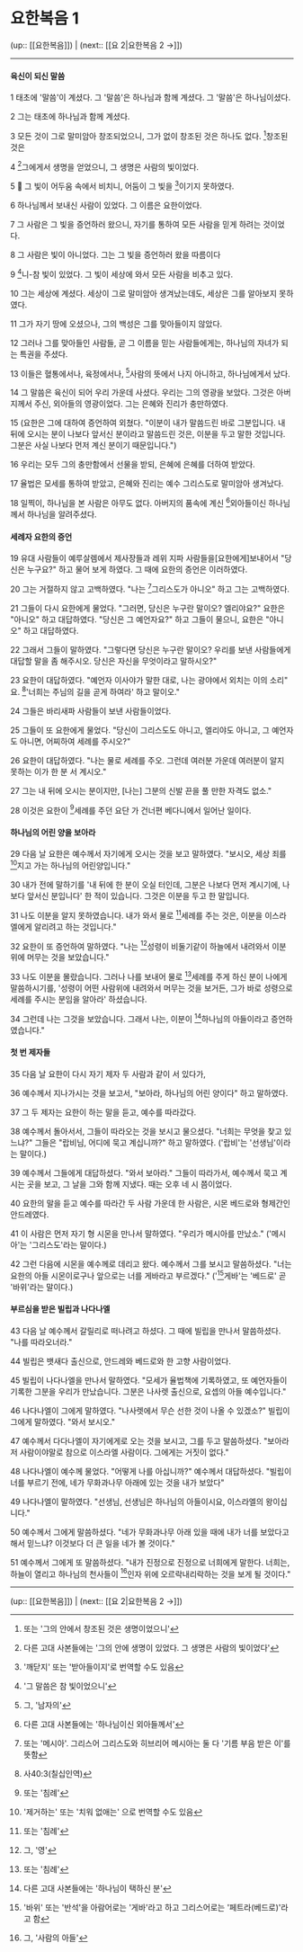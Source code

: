 # 요한복음 1

(up:: [[요한복음]]) | (next:: [[요 2|요한복음 2 →]])

***

#### 육신이 되신 말씀
1 
태초에 '말씀'이 계셨다. 그 '말씀'은 하나님과 함께 계셨다. 그 '말씀'은 하나님이셨다.


2 
그는 태초에 하나님과 함께 계셨다.


3 
모든 것이 그로 말미암아 창조되었으니, 그가 없이 창조된 것은 하나도 없다. [^1]창조된 것은


4 
[^2]그에게서 생명을 얻었으니, 그 생명은 사람의 빛이었다.


5 
 그 빛이 어두움 속에서 비치니, 어둠이 그 빛을 [^3]이기지 못하였다.


6 
하나님께서 보내신 사람이 있었다. 그 이름은 요한이었다.


7 
그 사람은 그 빛을 증언하러 왔으니, 자기를 통하여 모든 사람을 믿게 하려는 것이었다.


8 
그 사람은 빛이 아니었다. 그는 그 빛을 증언하러 왔을 따름이다


9 
[^4]니-참 빛이 있었다. 그 빛이 세상에 와서 모든 사람을 비추고 있다.


10 
그는 세상에 계셨다. 세상이 그로 말미암아 생겨났는데도, 세상은 그를 알아보지 못하였다.


11 
그가 자기 땅에 오셨으나, 그의 백성은 그를 맞아들이지 않았다.


12 
그러나 그를 맞아들인 사람들, 곧 그 이름을 믿는 사람들에게는, 하나님의 자녀가 되는 특권을 주셨다.


13 
이들은 혈통에서나, 육정에서나, [^5]사람의 뜻에서 나지 아니하고, 하나님에게서 났다.


14 
그 말씀은 육신이 되어 우리 가운데 사셨다. 우리는 그의 영광을 보았다. 그것은 아버지께서 주신, 외아들의 영광이었다. 그는 은혜와 진리가 충만하였다.


15 
(요한은 그에 대하여 증언하여 외쳤다. "이분이 내가 말씀드린 바로 그분입니다. 내 뒤에 오시는 분이 나보다 앞서신 분이라고 말씀드린 것은, 이분을 두고 말한 것입니다. 그분은 사실 나보다 먼저 계신 분이기 때문입니다.")


16 
우리는 모두 그의 충만함에서 선물을 받되, 은혜에 은혜를 더하여 받았다.


17 
율법은 모세를 통하여 받았고, 은혜와 진리는 예수 그리스도로 말미암아 생겨났다.


18 
일찍이, 하나님을 본 사람은 아무도 없다. 아버지의 품속에 계신 [^6]외아들이신 하나님께서 하나님을 알려주셨다.

#### 세례자 요한의 증언
19 
유대 사람들이 예루살렘에서 제사장들과 레위 지파 사람들을[요한에게]보내어서 "당신은 누구요?" 하고 물어 보게 하였다. 그 때에 요한의 증언은 이러하였다.


20 
그는 거절하지 않고 고백하였다. "나는 [^7]그리스도가 아니오" 하고 그는 고백하였다.


21 
그들이 다시 요한에게 물었다. "그러면, 당신은 누구란 말이오? 엘리야요?" 요한은 "아니오" 하고 대답하였다. "당신은 그 예언자요?" 하고 그들이 물으니, 요한은 "아니오" 하고 대답하였다.


22 
그래서 그들이 말하였다. "그렇다면 당신은 누구란 말이오? 우리를 보낸 사람들에게 대답할 말을 좀 해주시오. 당신은 자신을 무엇이라고 말하시오?" 



23 
요한이 대답하였다. "예언자 이사야가 말한 대로, 나는 광야에서 외치는 이의 소리" 요. [^8]'너희는 주님의 길을 곧게 하여라' 하고 말이오."


24 
그들은 바리새파 사람들이 보낸 사람들이었다.


25 
그들이 또 요한에게 물었다. "당신이 그리스도도 아니고, 엘리야도 아니고, 그 예언자도 아니면, 어찌하여 세례를 주시오?"


26 
요한이 대답하였다. "나는 물로 세례를 주오. 그런데 여러분 가운데 여러분이 알지 못하는 이가 한 분 서 계시오."


27 
그는 내 뒤에 오시는 분이지만, [나는] 그분의 신발 끈을 풀 만한 자격도 없소."


28 
이것은 요한이 [^9]세례를 주던 요단 가 건너편 베다니에서 일어난 일이다.


#### 하나님의 어린 양을 보아라
29 
다음 날 요한은 예수께서 자기에게 오시는 것을 보고 말하였다. "보시오, 세상 죄를 [^10]지고 가는 하나님의 어린양입니다."


30 
내가 전에 말하기를 '내 뒤에 한 분이 오실 터인데, 그분은 나보다 먼저 계시기에, 나보다 앞서신 분입니다' 한 적이 있습니다. 그것은 이분을 두고 한 말입니다.


31 
나도 이분을 알지 못하였습니다. 내가 와서 물로 [^11]세례를 주는 것은, 이분을 이스라엘에게 알리려고 하는 것입니다."


32 
요한이 또 증언하여 말하였다. "나는 [^12]성령이 비둘기같이 하늘에서 내려와서 이분 위에 머무는 것을 보았습니다."


33 
나도 이분을 몰랐습니다. 그러나 나를 보내어 물로 [^13]세례를 주게 하신 분이 나에게 말씀하시기를, '성령이 어떤 사람위에 내려와서 머무는 것을 보거든, 그가 바로 성령으로 세례를 주시는 분임을 알아라' 하셨습니다.


34 
그런데 나는 그것을 보았습니다. 그래서 나는, 이분이 [^14]하나님의 아들이라고 증언하였습니다."


#### 첫 번 제자들
35 
다음 날 요한이 다시 자기 제자 두 사람과 같이 서 있다가,


36 
예수께서 지나가시는 것을 보고서, "보아라, 하나님의 어린 양이다" 하고 말하였다.


37 
그 두 제자는 요한이 하는 말을 듣고, 예수를 따라갔다.


38 
예수께서 돌아서서, 그들이 따라오는 것을 보시고 물으셨다. "너희는 무엇을 찾고 있느냐?" 그들은 "랍비님, 어디에 묵고 계십니까?" 하고 말하였다. ('랍비'는 '선생님'이라는 말이다.)


39 
예수께서 그들에게 대답하셨다. "와서 보아라." 그들이 따라가서, 예수께서 묵고 계시는 곳을 보고, 그 날을 그와 함께 지냈다. 때는 오후 네 시 쯤이었다.


40 
요한의 말을 듣고 예수를 따라간 두 사람 가운데 한 사람은, 시몬 베드로와 형제간인 안드레였다.


41 
이 사람은 먼저 자기 형 시몬을 만나서 말하였다. "우리가 메시아를 만났소." ('메시아'는 '그리스도'라는 말이다.)


42 
그런 다음에 시몬을 예수께로 데리고 왔다. 예수께서 그를 보시고 말씀하셨다. "너는 요한의 아들 시몬이로구나 앞으로는 너를 게바라고 부르겠다." ('[^15]게바'는 '베드로' 곧 '바위'라는 말이다.)


#### 부르심을 받은 빌립과 나다나엘
43 
다음 날 예수께서 갈릴리로 떠나려고 하셨다. 그 때에 빌립을 만나서 말씀하셨다. "나를 따라오너라."


44 
빌립은 뱃새다 출신으로, 안드레와 베드로와 한 고향 사람이었다.


45 
빌립이 나다나엘을 만나서 말하였다. "모세가 율법책에 기록하였고, 또 예언자들이 기록한 그분을 우리가 만났습니다. 그분은 나사렛 출신으로, 요셉의 아들 예수입니다."


46 
나다나엘이 그에게 말하였다. "나사렛에서 무슨 선한 것이 나올 수 있겠소?" 빌립이 그에게 말하였다. "와서 보시오."


47 
예수께서 다다나엘이 자기에게로 오는 것을 보시고, 그를 두고 말씀하셨다. "보아라 저 사람이야말로 참으로 이스라엘 사람이다. 그에게는 거짓이 없다."


48 
나다나엘이 예수께 물었다. "어떻게 나를 아십니까?" 예수께서 대답하셨다. "빌립이 너를 부르기 전에, 네가 무화과나무 아래에 있는 것을 내가 보았다" 


49 
나다나엘이 말하였다. "선생님, 선생님은 하나님의 아들이시요, 이스라엘의 왕이십니다."


50 
예수께서 그에게 말씀하셨다. "네가 무화과나무 아래 있을 때에 내가 너를 보았다고 해서 믿느냐? 이것보다 더 큰 일을 네가 볼 것이다."


51 
예수께서 그에게 또 말씀하셨다. "내가 진정으로 진정으로 너희에게 말한다. 너희는, 하늘이 열리고 하나님의 천사들이 [^16]인자 위에 오르락내리락하는 것을 보게 될 것이다."


***

(up:: [[요한복음]]) | (next:: [[요 2|요한복음 2 →]])

[^1]: 또는 '그의 안에서 창조된 것은 생명이었으니'
[^2]: 다른 고대 사본들에는 '그의 안에 생명이 있었다. 그 생명은 사람의 빛이었다'
[^3]: '깨닫지' 또는 '받아들이지'로 번역할 수도 있음
[^4]: '그 말씀은 참 빛이었으니'
[^5]: 그, '남자의'
[^6]: 다른 고대 사본들에는 '하나님이신 외아들께서'
[^7]: 또는 '메시아'. 그리스어 그리스도와 히브리어 메시아는 둘 다 '기름 부음 받은 이'를 뜻함
[^8]: 사40:3(칠십인역)
[^9]: 또는 '침례'
[^10]: '제거하는' 또는 '치워 없애는' 으로 번역할 수도 있음
[^11]: 또는 '침례'
[^12]: 그, '영'
[^13]: 또는 '침례'
[^14]: 다른 고대 사본들에는 '하나님이 택하신 분'
[^15]: '바위' 또는 '반석'을 아람어로는 '게바'라고 하고 그리스어로는 '페트라(베드로)'라고 함
[^16]: 그, '사람의 아들'